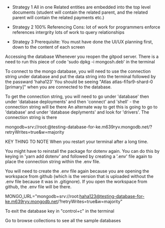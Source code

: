 - Strategy 1
All in one
Related entities are embedded into the top level documents (student will contain the related parent, and the related parent will contain the related payments etc.)

- Strategy 2
100% Referencing
Cons: lot of work for programmers
enforce references intergrity
lots of work to query relationships

- Strategy 3
Prerequisite: You must have done the UI/UX planning first, down to the content of each screen


Accessing the database
Whenever you reopen the gitpod server. There is a need to run this piece of code 'sudo dpkg -i mongosh.deb' in the terminal 

To connect to the mongo database, you will need to use the connection string under database and put the data string into the terminal followed by the passward 'haha123'
You should be seeing "Atlas atlas-fi1sr9-shard-0 [primary]" when you are connected to the database. 

To get the connection string, you will need to go under 'database' then under 'database deployments' and then 'connect' and 'shell' - the connection string will be there
An alternate way to get this is going to go to 'database' and under 'database deplyments' and look for 'drivers'. The connection string is there

mongodb+srv://root:<password>@testing-database-for-ke.m639ryv.mongodb.net/?retryWrites=true&w=majority

KEY THING TO NOTE 
When you restart your terminal after a long time. 

You might have to reinstall the package for dotenv again. You can do this by keying in 'yarn add dotenv' and followed by creating a '.env' file again to place the connection string within the .env file. 

You will need to create the .env file again because you are opening the workspace from github (which is the version that is uploaded without the .env file because it was in .gitignore). If you open the workspace from github, the .env file will be there. 

MONGO_URL="mongodb+srv://root:haha123@testing-database-for-ke.m639ryv.mongodb.net/?retryWrites=true&w=majority"

To exit the database key in "control+c" in the terminal

Go to browse collections to see all the sample databases

